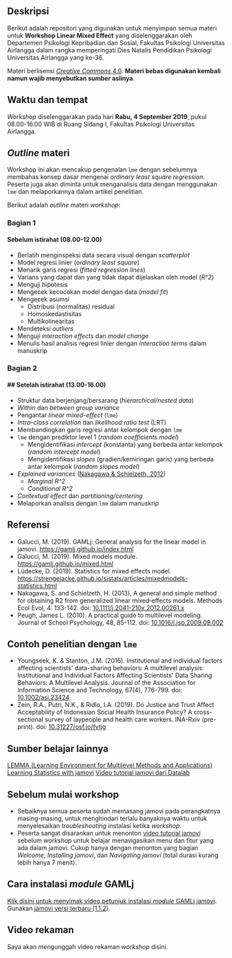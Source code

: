 
## Deskripsi
Berikut adalah repositori yang digunakan untuk menyimpan semua materi untuk **Workshop Linear Mixed Effect** yang diselenggarakan oleh Departemen Psikologi Kepribadian dan Sosial, Fakultas Psikologi Universitas Airlangga dalam rangka memperingati Dies Natalis Pendidikan Psikologi Universitas Airlangga yang ke-36. 

Materi berlisensi [*Creative Commons* 4.0](https://creativecommons.org/licenses/by/4.0/). **Materi bebas digunakan kembali namun wajib menyebutkan sumber aslinya**.

## Waktu dan tempat
*Workshop* diselenggarakan pada hari **Rabu, 4 September 2019**, pukul 08.00-16.00 WIB di Ruang Sidang I, Fakultas Psikologi Universitas Airlangga.

## *Outline* materi
Workshop ini akan mencakup pengenalan `lme` dengan sebelumnya membahas konsep dasar mengenai *ordinary least square regression*. Peserta juga akan diminta untuk menganalisis data dengan menggunakan `lme` dan melaporkannya dalam artikel penelitian.

Berikut adalah *outline* materi *workshop*:

### **Bagian 1**
#### Sebelum istirahat (08.00-12.00)

* Berlatih menginspeksi data secara visual dengan *scatterplot*
* Model regresi linier (*ordinary least square*)
* Menarik garis regresi (*fitted regression lines*)
* Varians yang dapat dan yang tidak dapat dijelaskan oleh model (*R^2*)
* Menguji hipotesis
* Mengecek kecocokan model dengan data (*model fit*)
* Mengecek asumsi
  - Distribusi (normalitas) residual
  - Homoskedastisitas
  - Multikolinearitas
* Mendeteksi *outliers*
* Menguji *interaction effects* dan *model change*
* Menulis hasil analisis regresi linier dengan *interaction terms* dalam manuskrip

### **Bagian 2**
#### ## Setelah istirahat (13.00-16.00)

* Struktur data berjenjang/bersarang (*hierarchical/nested data*)
* *Within* dan *between group variance*
* Pengantar *linear mixed-effect* (`lme`)
* *Intra-class correlation* dan *likelihood ratio test* (LRT)
* Membandingkan garis regresi antar kelompok dengan `lme`
* `lme` dengan prediktor level 1 (*random coefficients model*)
  - Mengidentifikasi *intercept* (konstanta) yang berbeda antar kelompok (*random intercept model*)
  - Mengidentifikasi *slopes* (gradien/kemiringan garis) yang berbeda antar kelompok (*random slopes model*)
* *Explained variances* ([Nakagawa & Schielzeth, 2012](https://besjournals.onlinelibrary.wiley.com/doi/full/10.1111/j.2041-210x.2012.00261.x))
  - *Marginal R^2*
  - *Conditional R^2*
* *Contextual effect* dan *partitioning/centering*
* Melaporkan analisis dengan `lme` dalam manuskrip


## Referensi
* Galucci, M. (2019). GAMLj: General analysis for the linear model in jamovi. https://gamlj.github.io/index.html
* Galucci, M. (2019). Mixed models module. https://gamlj.github.io/mixed.html
* Lüdecke, D. (2019). Statistics for mixed effects model. https://strengejacke.github.io/sjstats/articles/mixedmodels-statistics.html
* Nakagawa, S. and Schielzeth, H. (2013), A general and simple method for obtaining R2 from generalized linear mixed‐effects models. Methods Ecol Evol, 4: 133-142. doi: [10.1111/j.2041-210x.2012.00261.x](https://doi.org/10.1111/j.2041-210x.2012.00261.x)
* Peugh, James L. (2010). A practical guide to multilevel modeling. Journal of School Psychology, 48, 85-112. doi: [10.1016/j.jsp.2009.09.002](https://doi.org/10.1016/j.jsp.2009.09.002)


## Contoh penelitian dengan `lme`
* Youngseek, K. & Stanton, J.M. (2016). Institutional and individual factors affecting scientists' data-sharing behaviors: A multilevel analysis: Institutional and Individual Factors Affecting Scientists' Data Sharing Behaviors: A Multilevel Analysis. Journal of the Association for Information Science and Technology, 67(4), 776-799. doi: [10.1002/asi.23424](https://asistdl.onlinelibrary.wiley.com/doi/abs/10.1002/asi.23424)
* Zein, R.A., Putri, N.K., & Ridlo, I.A. (2019). Do Justice and Trust Affect Acceptability of Indonesian Social Health Insurance Policy? A cross-sectional survey of laypeople and health care workers. INA-Rxiv (pre-print). doi: [10.31227/osf.io/fvtjg](https://osf.io/preprints/inarxiv/fvtjg/)


## Sumber belajar lainnya
[LEMMA (Learning Environment for Multilevel Methods and Applications)](https://www.cmm.bris.ac.uk/lemma/)
[Learning Statistics with jamovi](https://sites.google.com/brookes.ac.uk/learning-stats-with-jamovi)
[Video tutorial jamovi dari Datalab](https://datalab.cc/tools/jamovi)

## Sebelum mulai workshop
* Sebaiknya semua peserta sudah memasang jamovi pada perangkatnya masing-masing, untuk menghindari terlalu banyaknya waktu untuk menyelesaikan *troubleshooting* instalasi ketika *workshop*.
* Peserta sangat disarankan untuk menonton [video tutorial jamovi](https://datalab.cc/tools/jamovi) sebelum *workshop* untuk belajar menavigasikan menu dan fitur yang ada dalam jamovi. Cukup hanya dengan menonton yang bagian *Welcome*, *Installing jamovi*, dan *Navigating jamovi* (total durasi kurang lebih hanya 7 menit).


## Cara instalasi *module* GAMLj
[Klik disini untuk menyimak video petunjuk instalasi *module* GAMLj jamovi](https://www.youtube.com/embed/XM9LqoY8w04). Gunakan [jamovi versi terbaru (1.1.2)](https://www.jamovi.org/downloads/jamovi-1.1.2.0-win64.exe).


## Video rekaman
Saya akan mengunggah video rekaman *workshop* disini.